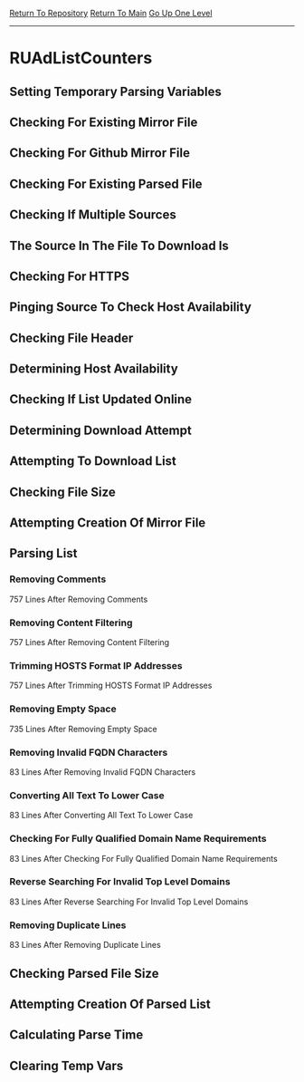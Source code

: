 [Return To Repository](https://github.com/deathbybandaid/piholeparser/)
[Return To Main](https://github.com/deathbybandaid/piholeparser/blob/master/RecentRunLogs/Mainlog.md)
[Go Up One Level](https://github.com/deathbybandaid/piholeparser/blob/master/RecentRunLogs/TopLevelScripts/30-Processing-External-Blacklists.md)
____________________________________
# RUAdListCounters
## Setting Temporary Parsing Variables
## Checking For Existing Mirror File
## Checking For Github Mirror File
## Checking For Existing Parsed File
## Checking If Multiple Sources
## The Source In The File To Download Is
## Checking For HTTPS
## Pinging Source To Check Host Availability
## Checking File Header
## Determining Host Availability
## Checking If List Updated Online
## Determining Download Attempt
## Attempting To Download List
## Checking File Size
## Attempting Creation Of Mirror File
## Parsing List
### Removing Comments
757 Lines After Removing Comments
### Removing Content Filtering
757 Lines After Removing Content Filtering
### Trimming HOSTS Format IP Addresses
757 Lines After Trimming HOSTS Format IP Addresses
### Removing Empty Space
735 Lines After Removing Empty Space
### Removing Invalid FQDN Characters
83 Lines After Removing Invalid FQDN Characters
### Converting All Text To Lower Case
83 Lines After Converting All Text To Lower Case
### Checking For Fully Qualified Domain Name Requirements
83 Lines After Checking For Fully Qualified Domain Name Requirements
### Reverse Searching For Invalid Top Level Domains
83 Lines After Reverse Searching For Invalid Top Level Domains
### Removing Duplicate Lines
83 Lines After Removing Duplicate Lines
## Checking Parsed File Size
## Attempting Creation Of Parsed List
## Calculating Parse Time
## Clearing Temp Vars
